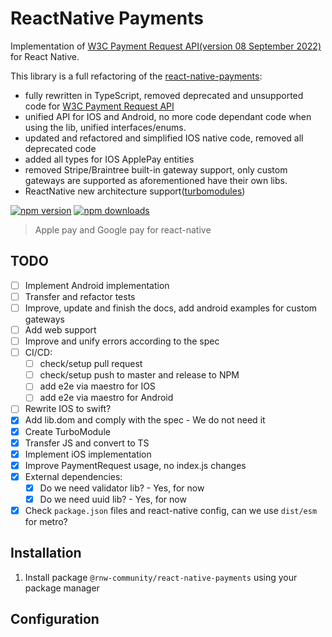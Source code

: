 # ReactNative Payments

Implementation of [W3C Payment Request API(version 08 September 2022)](https://www.w3.org/TR/payment-request/) for React Native.

This library is a full refactoring of the [react-native-payments](https://github.com/naoufal/react-native-payments):
- fully rewritten in TypeScript, removed deprecated and unsupported code for [W3C Payment Request API](https://www.w3.org/TR/payment-request/)
- unified API for IOS and Android, no more code dependant code when using the lib, unified interfaces/enums.
- updated and refactored and simplified IOS native code, removed all deprecated code
- added all types for IOS ApplePay entities
- removed Stripe/Braintree built-in gateway support, only custom gateways are supported as aforementioned have their own libs.
- ReactNative new architecture support([turbomodules](https://reactnative.dev/docs/the-new-architecture/pillars-turbomodules))

[![npm version](https://badge.fury.io/js/%40rnw-community%2Fnestjs-webpack-swc.svg)](https://badge.fury.io/js/%40rnw-community%2Freact-native-payments)
[![npm downloads](https://img.shields.io/npm/dm/%40rnw-community%2Freact-native-payments.svg)](https://www.npmjs.com/package/%40rnw-community%2Freact-native-payments)

> Apple pay and Google pay for react-native

## TODO
- [ ] Implement Android implementation
- [ ] Transfer and refactor tests
- [ ] Improve, update and finish the docs, add android examples for custom gateways
- [ ] Add web support
- [ ] Improve and unify errors according to the spec
- [ ] CI/CD:
    - [ ] check/setup pull request
    - [ ] check/setup push to master and release to NPM
    - [ ] add e2e via maestro for IOS
    - [ ] add e2e via maestro for Android
- [ ] Rewrite IOS to swift?
- [x] Add lib.dom and comply with the spec - We do not need it
- [x] Create TurboModule
- [x] Transfer JS and convert to TS
- [x] Implement iOS implementation
- [x] Improve PaymentRequest usage, no index.js changes
- [x] External dependencies:
    - [x] Do we need validator lib? - Yes, for now
    - [x] Do we need uuid lib? - Yes, for now
- [x] Check `package.json` files and react-native config, can we use `dist/esm` for metro?

## Installation

1. Install package `@rnw-community/react-native-payments` using your package manager

## Configuration
